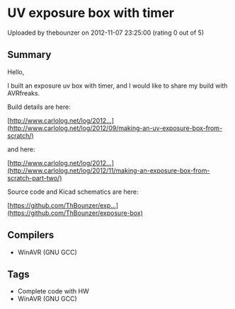 # UV exposure box with timer

Uploaded by thebounzer on 2012-11-07 23:25:00 (rating 0 out of 5)

## Summary

Hello,


I built an exposure uv box with timer, and I would like to share my build with AVRfreaks.  

Build details are here:  

[http://www.carlolog.net/log/2012...](http://www.carlolog.net/log/2012/09/making-an-uv-exposure-box-from-scratch/)  

and here:  

[http://www.carlolog.net/log/2012...](http://www.carlolog.net/log/2012/11/making-an-exposure-box-from-scratch-part-two/)  

Source code and Kicad schematics are here:  

[https://github.com/ThBounzer/exp...](https://github.com/ThBounzer/exposure-box)

## Compilers

- WinAVR (GNU GCC)

## Tags

- Complete code with HW
- WinAVR (GNU GCC)
